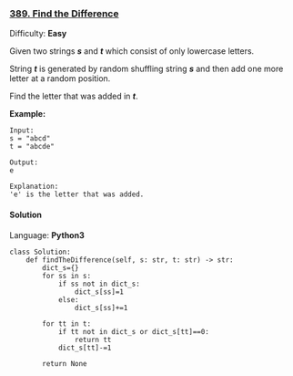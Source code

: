 ### [389\. Find the Difference](https://leetcode.com/problems/find-the-difference/)

Difficulty: **Easy**


Given two strings **_s_** and **_t_** which consist of only lowercase letters.

String **_t_** is generated by random shuffling string **_s_** and then add one more letter at a random position.

Find the letter that was added in **_t_**.

**Example:**

```
Input:
s = "abcd"
t = "abcde"

Output:
e

Explanation:
'e' is the letter that was added.
```


#### Solution

Language: **Python3**

```python3
class Solution:
    def findTheDifference(self, s: str, t: str) -> str:
        dict_s={}
        for ss in s:
            if ss not in dict_s:
                dict_s[ss]=1
            else:
                dict_s[ss]+=1
        
        for tt in t:
            if tt not in dict_s or dict_s[tt]==0:
                return tt
            dict_s[tt]-=1
        
        return None
```